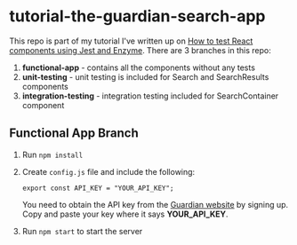 # tutorial-the-guardian-search-app

This repo is part of my tutorial I've written up on [How to test React components using Jest and Enzyme](https://blog.bitsrc.io/how-to-test-react-components-using-jest-and-enzyme-fab851a43875). There are 3 branches in this repo:

1.  **functional-app** - contains all the components without any tests
1.  **unit-testing** - unit testing is included for Search and SearchResults components
1.  **integration-testing** - integration testing included for SearchContainer component

## Functional App Branch

1.  Run `npm install`
1.  Create `config.js` file and include the following:

    ```
    export const API_KEY = "YOUR_API_KEY";
    ```

    You need to obtain the API key from the [Guardian website](http://open-platform.theguardian.com/access/) by signing up. Copy and paste your key where it says **YOUR_API_KEY**.

1.  Run `npm start` to start the server
